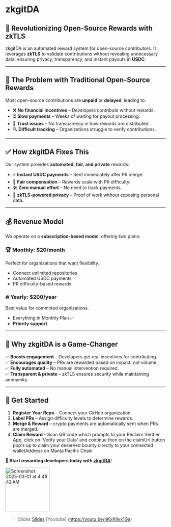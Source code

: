 # zkgitDA

## 🚀 Revolutionizing Open-Source Rewards with zkTLS

zkgitDA is an automated reward system for open-source contributors. It leverages **zkTLS** to validate contributions without revealing unnecessary data, ensuring privacy, transparency, and instant payouts in **USDC**.

---

## 🔴 The Problem with Traditional Open-Source Rewards

Most open-source contributions are **unpaid** or **delayed**, leading to:
- ❌ **No financial incentives** – Developers contribute without rewards.
- ⏳ **Slow payments** – Weeks of waiting for payout processing.
- 🛑 **Trust issues** – No transparency in how rewards are distributed.
- 🔍 **Difficult tracking** – Organizations struggle to verify contributions.

---

## ✅ How zkgitDA Fixes This

Our system provides **automated, fair, and private** rewards:
- ⚡ **Instant USDC payments** – Sent immediately after PR merge.
- 🎯 **Fair compensation** – Rewards scale with PR difficulty.
- 🛠️ **Zero manual effort** – No need to track payments.
- 🔐 **zkTLS-powered privacy** – Proof of work without exposing personal data.

---

## 💰 Revenue Model

We operate on a **subscription-based model**, offering two plans:

### 🏆 Monthly: **$20/month**  
Perfect for organizations that want flexibility.

- Connect unlimited repositories
- Automated USDC payments
- PR difficulty-based rewards

### 🔥 Yearly: **$200/year**  
Best value for committed organizations.

- Everything in Monthly Plan ✅
- **Priority support**

---

## 🎯 Why zkgitDA is a Game-Changer

✅ **Boosts engagement** – Developers get real incentives for contributing.  
✅ **Encourages quality** – PRs are rewarded based on impact, not volume.  
✅ **Fully automated** – No manual intervention required.  
✅ **Transparent & private** – zkTLS ensures security while maintaining anonymity.  

---

## 🔗 Get Started

1. **Register Your Repo** – Connect your GitHub organization.
2. **Label PRs** – Assign difficulty levels to determine rewards.
3. **Merge & Reward** – crypto payments are automatically sent when PRs are merged.
4. **Claim Reward** - Scan QR code which prompts to your Reclaim Verifier App, click on 'Verify your Data' and continue then on the claimUrl button pop's up to claim your deserved bounty directly to your connected walletAddress on Manta Pacific Chain

🚀 **Start rewarding developers today with [zkgitDA](#)**!

<img width="139" alt="Screenshot 2025-03-01 at 4 48 42 AM" src="https://github.com/user-attachments/assets/8fb3232e-4ca6-4601-bdb6-9338324bd673" />

>Slides [Slides](https://www.canva.com/design/DAGgbbBKjPc/uSUkzHe2Nm294Xu49RDUDw/edit?utm_content=DAGgbbBKjPc&utm_campaign=designshare&utm_medium=link2&utm_source=sharebutton)
> [Youtube] (https://youtu.be/nKxKIivx1Gs)

